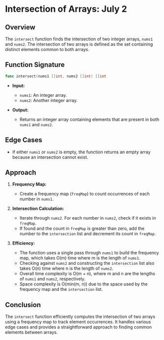 # Intersection of Arrays: July 2

## Overview

The `intersect` function finds the intersection of two integer arrays, `nums1` and `nums2`. The intersection of two arrays is defined as the set containing distinct elements common to both arrays.

## Function Signature

```go
func intersect(nums1 []int, nums2 []int) []int
```

- **Input:**
  - `nums1`: An integer array.
  - `nums2`: Another integer array.

- **Output:**
  - Returns an integer array containing elements that are present in both `nums1` and `nums2`.

## Edge Cases

- If either `nums1` or `nums2` is empty, the function returns an empty array because an intersection cannot exist.

## Approach

1. **Frequency Map:** 
   - Create a frequency map (`freqMap`) to count occurrences of each number in `nums1`.

2. **Intersection Calculation:**
   - Iterate through `nums2`. For each number in `nums2`, check if it exists in `freqMap`.
   - If found and the count in `freqMap` is greater than zero, add the number to the `intersection` list and decrement its count in `freqMap`.

3. **Efficiency:**
   - The function uses a single pass through `nums1` to build the frequency map, which takes O(m) time where m is the length of `nums1`.
   - Checking against `nums2` and constructing the `intersection` list also takes O(n) time where n is the length of `nums2`.
   - Overall time complexity is O(m + n), where m and n are the lengths of `nums1` and `nums2`, respectively.
   - Space complexity is O(min(m, n)) due to the space used by the frequency map and the `intersection` list.

## Conclusion

The `intersect` function efficiently computes the intersection of two arrays using a frequency map to track element occurrences. It handles various edge cases and provides a straightforward approach to finding common elements between arrays.
